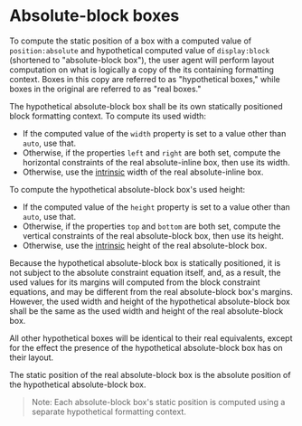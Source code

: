 # Absolute-block boxes

To compute the static position of a box with
a computed value of `position:absolute` and
hypothetical computed value of `display:block`
(shortened to "absolute-block box"),
the user agent will perform layout computation on what is
logically a copy of the its containing formatting context.
Boxes in this copy are referred to as "hypothetical boxes,"
while boxes in the original are referred to as "real boxes."

The hypothetical absolute-block box
shall be its own statically positioned block formatting context.
To compute its used width:

  * If the computed value of the `width` property is set to a value other
    than `auto`, use that.
  * Otherwise, if the properties `left` and `right` are both set,
    compute the horizontal constraints of the real absolute-inline box,
    then use its width.
  * Otherwise, use the [intrinsic] width of the real absolute-inline box.

To compute the hypothetical absolute-block box's used height:

  * If the computed value of the `height` property is set to a value other
    than `auto`, use that.
  * Otherwise, if the properties `top` and `bottom` are both set,
    compute the vertical constraints of the real absolute-block box,
    then use its height.
  * Otherwise, use the [intrinsic] height of the real absolute-block box.

Because the hypothetical absolute-block box is statically positioned,
it is not subject to the absolute constraint equation itself, and, as a result,
the used values for its margins will computed from the block constraint equations,
and may be different from the real absolute-block box's margins.
However, the used width and height of the hypothetical absolute-block box
shall be the same as the used width and height of the real absolute-block box.

All other hypothetical boxes will be identical to their real equivalents, except
for the effect the presence of the hypothetical absolute-block box has
on their layout.

The static position of the real absolute-block box is the absolute position
of the hypothetical absolute-block box.

> Note: Each absolute-block box's static position is computed
> using a separate hypothetical formatting context.

[intrinsic]: https://dbaron.org/css/intrinsic/

